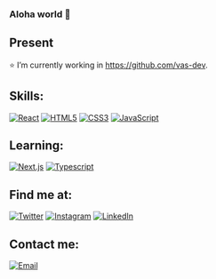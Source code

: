 ### Aloha world 👋

## Present
⭐ I’m currently working in https://github.com/vas-dev.

## Skills:

[![React](https://img.shields.io/badge/React-3DDC84?style=for-the-badge&logo=react&logoColor=white&labelColor=101010)]()
[![HTML5](https://img.shields.io/badge/HTML5-0095D5?style=for-the-badge&logo=html5&logoColor=white&labelColor=101010)]()
[![CSS3](https://img.shields.io/badge/CSS3-0095D5?style=for-the-badge&logo=css3&logoColor=white&labelColor=101010)]()
[![JavaScript](https://img.shields.io/badge/JavaScript-3DDC84?style=for-the-badge&logo=JavaScript&logoColor=white&labelColor=101010)]()

## Learning:

[![Next.js](https://img.shields.io/badge/Next.js-3DDC84?style=for-the-badge&logo=Next.js&logoColor=white&labelColor=101010)]()
[![Typescript](https://img.shields.io/badge/Typescript-3DDC84?style=for-the-badge&logo=TypeScript&logoColor=white&labelColor=101010)]()

## Find me at:
[![Twitter](https://img.shields.io/badge/Twitter-@rgbmdq-1DA1F2?style=for-the-badge&logo=twitter&logoColor=white&labelColor=101010)](https://twitter.com/rgbmdq)
[![Instagram](https://img.shields.io/badge/Instagram-@bloise.rodrigo-E4405F?style=for-the-badge&logo=instagram&logoColor=white&labelColor=101010)](https://instagram.com/bloise.rodrigo)
[![LinkedIn](https://img.shields.io/badge/LinkedIn-@rodrigo-bloise?style=for-the-badge&logo=linkedin&logoColor=white&labelColor=101010)](https://www.linkedin.com/in/rodrigo-bloise/)



## Contact me:
[![Email](https://img.shields.io/badge/rgbmdq@gmail.com-my_personal_email-EC5252?style=for-the-badge&logo=gmail&logoColor=white&labelColor=101010)](mailto:rgbmdq@gmail.com)
